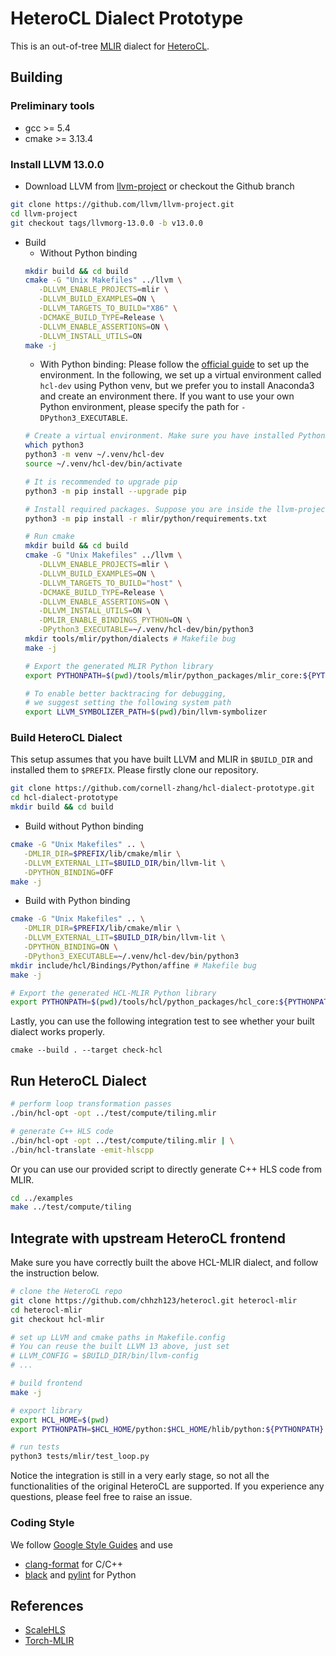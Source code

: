 # HeteroCL Dialect Prototype

This is an out-of-tree [MLIR](https://mlir.llvm.org/) dialect for [HeteroCL](https://github.com/cornell-zhang/heterocl).

## Building

### Preliminary tools
- gcc >= 5.4
- cmake >= 3.13.4

### Install LLVM 13.0.0
- Download LLVM from [llvm-project](https://github.com/llvm/llvm-project/releases/tag/llvmorg-13.0.0) or checkout the Github branch
```sh
git clone https://github.com/llvm/llvm-project.git
cd llvm-project
git checkout tags/llvmorg-13.0.0 -b v13.0.0
```

- Build
   - Without Python binding
   ```sh
   mkdir build && cd build
   cmake -G "Unix Makefiles" ../llvm \
      -DLLVM_ENABLE_PROJECTS=mlir \
      -DLLVM_BUILD_EXAMPLES=ON \
      -DLLVM_TARGETS_TO_BUILD="X86" \
      -DCMAKE_BUILD_TYPE=Release \
      -DLLVM_ENABLE_ASSERTIONS=ON \
      -DLLVM_INSTALL_UTILS=ON
   make -j
   ```
   - With Python binding: Please follow the [official guide](https://mlir.llvm.org/docs/Bindings/Python/#generating-_dialect_namespace_ops_genpy-wrapper-modules) to set up the environment. In the following, we set up a virtual environment called `hcl-dev` using Python venv, but we prefer you to install Anaconda3 and create an environment there. If you want to use your own Python environment, please specify the path for `-DPython3_EXECUTABLE`.
   ```sh
   # Create a virtual environment. Make sure you have installed Python3.
   which python3
   python3 -m venv ~/.venv/hcl-dev
   source ~/.venv/hcl-dev/bin/activate

   # It is recommended to upgrade pip
   python3 -m pip install --upgrade pip

   # Install required packages. Suppose you are inside the llvm-project folder.
   python3 -m pip install -r mlir/python/requirements.txt

   # Run cmake
   mkdir build && cd build
   cmake -G "Unix Makefiles" ../llvm \
      -DLLVM_ENABLE_PROJECTS=mlir \
      -DLLVM_BUILD_EXAMPLES=ON \
      -DLLVM_TARGETS_TO_BUILD="host" \
      -DCMAKE_BUILD_TYPE=Release \
      -DLLVM_ENABLE_ASSERTIONS=ON \
      -DLLVM_INSTALL_UTILS=ON \
      -DMLIR_ENABLE_BINDINGS_PYTHON=ON \
      -DPython3_EXECUTABLE=~/.venv/hcl-dev/bin/python3
   mkdir tools/mlir/python/dialects # Makefile bug
   make -j

   # Export the generated MLIR Python library
   export PYTHONPATH=$(pwd)/tools/mlir/python_packages/mlir_core:${PYTHONPATH}

   # To enable better backtracing for debugging,
   # we suggest setting the following system path
   export LLVM_SYMBOLIZER_PATH=$(pwd)/bin/llvm-symbolizer
   ```

### Build HeteroCL Dialect
This setup assumes that you have built LLVM and MLIR in `$BUILD_DIR` and installed them to `$PREFIX`. Please firstly clone our repository.
```sh
git clone https://github.com/cornell-zhang/hcl-dialect-prototype.git
cd hcl-dialect-prototype
mkdir build && cd build
```

- Build without Python binding
```sh
cmake -G "Unix Makefiles" .. \
   -DMLIR_DIR=$PREFIX/lib/cmake/mlir \
   -DLLVM_EXTERNAL_LIT=$BUILD_DIR/bin/llvm-lit \
   -DPYTHON_BINDING=OFF
make -j
```

- Build with Python binding
```sh
cmake -G "Unix Makefiles" .. \
   -DMLIR_DIR=$PREFIX/lib/cmake/mlir \
   -DLLVM_EXTERNAL_LIT=$BUILD_DIR/bin/llvm-lit \
   -DPYTHON_BINDING=ON \
   -DPython3_EXECUTABLE=~/.venv/hcl-dev/bin/python3
mkdir include/hcl/Bindings/Python/affine # Makefile bug
make -j

# Export the generated HCL-MLIR Python library
export PYTHONPATH=$(pwd)/tools/hcl/python_packages/hcl_core:${PYTHONPATH}
```

Lastly, you can use the following integration test to see whether your built dialect works properly.
```
cmake --build . --target check-hcl
```


## Run HeteroCL Dialect
```sh
# perform loop transformation passes
./bin/hcl-opt -opt ../test/compute/tiling.mlir

# generate C++ HLS code
./bin/hcl-opt -opt ../test/compute/tiling.mlir | \
./bin/hcl-translate -emit-hlscpp
```

Or you can use our provided script to directly generate C++ HLS code from MLIR.

```sh
cd ../examples
make ../test/compute/tiling
```

## Integrate with upstream HeteroCL frontend
Make sure you have correctly built the above HCL-MLIR dialect, and follow the instruction below.

```sh
# clone the HeteroCL repo
git clone https://github.com/chhzh123/heterocl.git heterocl-mlir
cd heterocl-mlir
git checkout hcl-mlir

# set up LLVM and cmake paths in Makefile.config
# You can reuse the built LLVM 13 above, just set
# LLVM_CONFIG = $BUILD_DIR/bin/llvm-config
# ...

# build frontend
make -j

# export library
export HCL_HOME=$(pwd)
export PYTHONPATH=$HCL_HOME/python:$HCL_HOME/hlib/python:${PYTHONPATH}

# run tests
python3 tests/mlir/test_loop.py
```

Notice the integration is still in a very early stage, so not all the functionalities of the original HeteroCL are supported. If you experience any questions, please feel free to raise an issue.


### Coding Style

We follow [Google Style Guides](https://google.github.io/styleguide/) and use
* [clang-format](https://clang.llvm.org/docs/ClangFormat.html) for C/C++
* [black](https://github.com/psf/black) and [pylint](https://pylint.org/) for Python


## References
* [ScaleHLS](https://github.com/hanchenye/scalehls)
* [Torch-MLIR](https://github.com/llvm/torch-mlir)